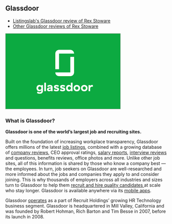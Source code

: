 ## Glassdoor

- [Listingslab's Glassdoor review of Rex Stoware](rex-software-review)
- [Other Glassdoor reviews of Rex Stoware](rex-software-reviews)

![Featured Image](images/glassdoor.png "Featured Image")

### What is Glassdoor?

__Glassdoor is one of the world’s largest job and recruiting sites.__

Built on the foundation of increasing workplace transparency, Glassdoor offers millions of the latest [job listings](https://www.glassdoor.com/index.htm), combined with a growing database of [company reviews](https://www.glassdoor.com/Reviews/index.htm), CEO approval ratings, [salary reports](https://www.glassdoor.com/Salaries/index.htm), [interview reviews](https://www.glassdoor.com/Interview/index.htm) and questions, benefits reviews, office photos and more. Unlike other job sites, all of this information is shared by those who know a company best — the employees. In turn, job seekers on Glassdoor are well-researched and more informed about the jobs and companies they apply to and consider joining. This is why thousands of employers across all industries and sizes turn to Glassdoor to help them [recruit and hire quality candidates ](https://www.glassdoor.com/employers/index.htm)at scale who stay longer. Glassdoor is available anywhere via its [mobile apps](https://www.glassdoor.com/apps.htm).

Glassdoor [operates](https://www.glassdoor.com/about-us/recruit-holdings-announces-completion-of-glassdoor-acquisition/) as a part of Recruit Holdings’ growing HR Technology business segment. Glassdoor is headquartered in Mill Valley, California and was founded by Robert Hohman, Rich Barton and Tim Besse in 2007, before its launch in 2008.
